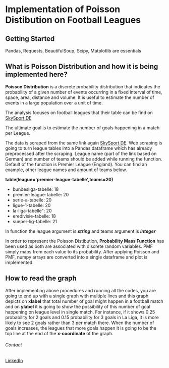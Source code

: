 # Implementation of Poisson Distibution on Football Leagues 


## Getting Started

Pandas, Requests, BeautifulSoup, Scipy, Matplotlib are essentials


## What is Poisson Distribution and how it is being implemented here?

**Poisson Distribution** is a discrete probability distribution that indicates the probability of a given number of events occurring in a fixed interval of time, space, area, distance and volume. It is useful to estimate the number of events in a large population over a unit of time.


The analysis focuses on football leagues that their table can be find on [SkySport DE](https://sport.sky.de/fussball/tabellen) 


The ultimate goal is to estimate the number of goals happening in a match per League.


The data is scraped from the same link again [SkySport DE](https://sport.sky.de/fussball/tabellen). Web scraping is going to turn league tables into a Pandas dataframe which has already preprocessed after the scraping. League name (part of the link based on German) and number of teams should be added while running the function. Default of the function is Premier League (England). You can find an example, other league names and amount of teams below.

**table(league='premier-league-tabelle',teams=20)**

- bundesliga-tabelle: 18
- premier-league-tabelle: 20
- serie-a-tabelle: 20
- ligue-1-tabelle: 20
- la-liga-tabelle": 20
- eredivisie-tabelle: 18
- sueper-lig-tabelle: 21

In function the league argument is ***string*** and teams argument is ***integer***

In order to represent the Poisson Distibution, **Probability Mass Function** has been used as both are associated with discrete random variables. PMF simply maps from each value to its probability. After applying Poisson and PMF, numpy arrays are converted into a single dataframe and plot is implemented.


## How to read the graph

After implementing above procedures and running all the codes, you are going to end up with a single graph with multiple lines and this graph depicts on **xlabel** that total number of goal might happen in a football match and on **ylabel** it is going to show the possibility of this number of goal happening on league level in single match. For instance, if it shows 0.25 probability for 2 goals and 0.15 probability for 3 goals in La Liga, it is more likely to see 2 goals rather than 3 per match there. When the number of goals increases, the leagues that more goals happen it is going to be the top line at the end of the **x-coordinate** of the graph.



###### Contact

[LinkedIn](https://www.linkedin.com/in/caner-bulut-48a0784a/)